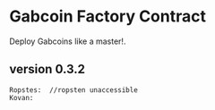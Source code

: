 # Gabcoin Factory Contract

Deploy Gabcoins like a master!.

## version 0.3.2

```
Ropstes:  //ropsten unaccessible
Kovan: 
```

```


```

```


```

